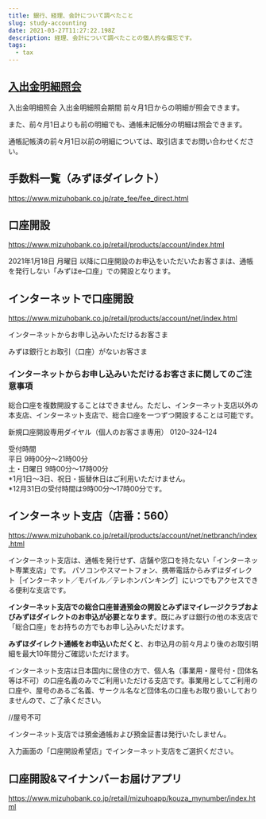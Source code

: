 ```yaml
---
title: 銀行、経理、会計について調べたこと
slug: study-accounting
date: 2021-03-27T11:27:22.198Z
description: 経理、会計について調べたことの個人的な備忘です。
tags:
  - tax
---
```

## [入出金明細照会](https://www.mizuhobank.co.jp/retail/products/direct/about/service/balance.html)

入出金明細照会
入出金明細照会期間
前々月1日からの明細が照会できます。

また、前々月1日よりも前の明細でも、通帳未記帳分の明細は照会できます。

通帳記帳済の前々月1日以前の明細については、取引店までお問い合わせください。

## 手数料一覧（みずほダイレクト）

<https://www.mizuhobank.co.jp/rate_fee/fee_direct.html>

## 口座開設

<https://www.mizuhobank.co.jp/retail/products/account/index.html>

2021年1月18日 月曜日 以降に口座開設のお申込をいただいたお客さまは、通帳を発行しない「みずほe–口座」での開設となります。

## インターネットで口座開設

<https://www.mizuhobank.co.jp/retail/products/account/net/index.html>

インターネットからお申し込みいただけるお客さま

みずほ銀行とお取引（口座）がないお客さま

### インターネットからお申し込みいただけるお客さまに関してのご注意事項

総合口座を複数開設することはできません。ただし、インターネット支店以外の本支店、インターネット支店で、総合口座を一つずつ開設することは可能です。

新規口座開設専用ダイヤル（個人のお客さま専用）
0120–324–124

受付時間  
平日 9時00分～21時00分  
土・日曜日 9時00分～17時00分  
*1月1日～3日、祝日・振替休日はご利用いただけません。  
*12月31日の受付時間は9時00分～17時00分です。

## インターネット支店（店番：560）

<https://www.mizuhobank.co.jp/retail/products/account/net/netbranch/index.html>

インターネット支店は、通帳を発行せず、店舗や窓口を持たない「インターネット専業支店」です。
パソコンやスマートフォン、携帯電話からみずほダイレクト［インターネット／モバイル／テレホンバンキング］にいつでもアクセスできる便利な支店です。

**インターネット支店での総合口座普通預金の開設とみずほマイレージクラブおよびみずほダイレクトのお申込が必要となります**。既にみずほ銀行の他の本支店で「総合口座」をお持ちの方でもお申し込みいただけます。

**みずほダイレクト通帳をお申込いただくと**、お申込月の前々月より後のお取引明細を最大10年間分ご確認いただけます。

インターネット支店は日本国内に居住の方で、個人名（事業用・屋号付・団体名等は不可）の口座名義のみでご利用いただける支店です。事業用としてご利用の口座や、屋号のあるご名義、サークル名など団体名の口座もお取り扱いしておりませんので、ご了承ください。

//屋号不可

インターネット支店では預金通帳および預金証書は発行いたしません。

入力画面の「口座開設希望店」でインターネット支店をご選択ください。

## 口座開設&マイナンバーお届けアプリ

<https://www.mizuhobank.co.jp/retail/mizuhoapp/kouza_mynumber/index.html>






